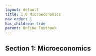 ```yaml
---
layout: default
title: 1.0 Microeconomics
nav_order: 1
has_children: true
parent: Online Textbook
---
```


## Section 1: Microeconomics
